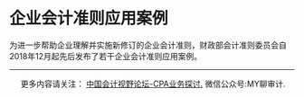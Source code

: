﻿# 企业会计准则应用案例  



  

为进一步帮助企业理解并实施新修订的企业会计准则，财政部会计准则委员会自2018年12月起先后发布了若干企业会计准则应用案例。

* * *

     更多内容请关注： [中国会计视野论坛-CPA业务探讨.](https://bbs.esnai.com/thread-5354530-1-3.html) 微信公众号:MY聊审计.